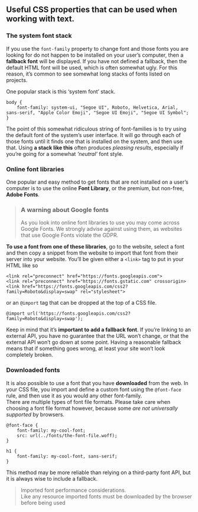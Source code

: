 ## Useful CSS properties that can be used when working with text.

### The system font stack
If you use the `font-family` property to change font and those fonts you are looking for do not happen to be installed on your user’s computer, then a **fallback font** will be displayed. If you have not defined a fallback, then the default HTML font will be used, which is often somewhat ugly. For this reason, it’s common to see somewhat long stacks of fonts listed on projects.

One popular stack is this ‘system font’ stack.

    body {
        font-family: system-ui, "Segoe UI", Roboto, Helvetica, Arial, sans-serif, "Apple Color Emoji", "Segoe UI Emoji", "Segoe UI Symbol";
    }

The point of this somewhat ridiculous string of font-families is to try using the default font of the system’s user interface. It will go through each of those fonts until it finds one that is installed on the system, and then use that. Using **a stack like this** often produces *pleasing results*, especially if you’re going for a somewhat *‘neutral’* font style.

### Online font libraries
One popular and easy method to get fonts that are not installed on a user’s computer is to use the online **Font Library**, or the premium, but non-free, **Adobe Fonts**.

>### A warning about Google fonts
>As you look into online font libraries to use you may come across Google Fonts. We strongly advise against using them, as websites that use Google Fonts violate the GDPR.

**To use a font from one of these libraries**, go to the website, select a font and then copy a snippet from the website to import that font from their server into your website. You’ll be given either a `<link>` tag to put in your HTML like so

    <link rel="preconnect" href="https://fonts.googleapis.com">
    <link rel="preconnect" href="https://fonts.gstatic.com" crossorigin>
    <link href="https://fonts.googleapis.com/css2?family=Roboto&display=swap" rel="stylesheet">


or an `@import` tag that can be dropped at the top of a CSS file.

    @import url('https://fonts.googleapis.com/css2?family=Roboto&display=swap');


Keep in mind that it’s **important to add a fallback font**. If you’re linking to an external API, you have no guarantee that the URL won’t change, or that the external API won’t go down at some point. Having a reasonable fallback means that if something goes wrong, at least your site won’t look completely broken.

### Downloaded fonts
It is also possible to use a font that you have **downloaded** from the web. In your CSS file, you import and define a custom font using the `@font-face` rule, and then use it as you would any other font-family.<br>
There are multiple types of font file formats. Please take care when choosing a font file format however, because some *are not universally supported* by browsers. 

    @font-face {
        font-family: my-cool-font;
        src: url(../fonts/the-font-file.woff);
    }

    h1 {
        font-family: my-cool-font, sans-serif;
    }

This method may be more reliable than relying on a third-party font API, but it is always wise to include a fallback.

>Imported font performance considerations.<br>
Like any resource imported fonts must be downloaded by the browser before being used


